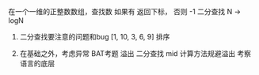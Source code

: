 在一个一维的正整数数组，查找数
如果有 返回下标， 否则 -1
二分查找  N -> logN

1. 二分查找要注意的问题和bug
[1, 10, 3, 6, 9] 排序

<!-- (min + max) / 2 内存的限制  -->

2. 在基础之外，考虑异常 BAT考题
  溢出 二分查找 mid 计算方法规避溢出
  考察语言的底层 